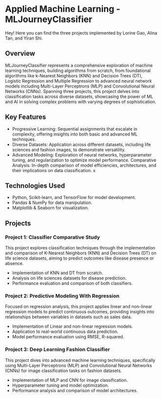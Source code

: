# Applied Machine Learning - MLJourneyClassifier
Hey! Here you can find the three projects implemented by Lorine Gao, Alina Tan, and Yiran Shi.

## Overview
MLJourneyClassifier represents a comprehensive exploration of machine learning techniques, building algorithms from scratch, from foundational algorithms like k-Nearest Neighbors (KNN) and Decision Trees (DT), Logistic Regression and Multiple Regression to advanced neural network models including Multi-Layer Perceptrons (MLP) and Convolutional Neural Networks (CNNs). Spanning three projects, this project delves into classification tasks across diverse datasets, showcasing the power of ML and AI in solving complex problems with varying degrees of sophistication.

## Key Features
- Progressive Learning: Sequential assignments that escalate in complexity, offering insights into both basic and advanced ML techniques.
- Diverse Datasets: Application across different datasets, including life sciences and fashion images, to demonstrate versatility.
- Advanced Modeling: Exploration of neural networks, hyperparameter tuning, and regularization to optimize model performance.
Comparative Analysis: In-depth comparison of model efficiencies, architectures, and their implications on data classification.
x
## Technologies Used
- Python, Scikit-learn, and TensorFlow for model development.
- Pandas & NumPy for data manipulation.
- Matplotlib & Seaborn for visualization.

## Projects
### Project 1: Classifier Comparative Study
This project explores classification techniques through the implementation and comparison of K-Nearest Neighbors (KNN) and Decision Trees (DT) on life science datasets, aiming to predict outcomes like disease presence or absence.
- Implementation of KNN and DT from scratch.
- Analysis on life sciences datasets for disease prediction.
- Performance evaluation and comparison of both classifiers.
### Project 2: Predictive Modeling With Regression
Focused on regression analysis, this project applies linear and non-linear regression models to predict continuous outcomes, providing insights into relationships between variables in datasets such as sales data.
- Implementation of Linear and non-linear regression models.
- Application to real-world continuous data prediction.
- Model performance evaluation using RMSE, R-squared.
### Project 3: Deep Learning Fashion Classifier
This project dives into advanced machine learning techniques, specifically using Multi-Layer Perceptrons (MLP) and Convolutional Neural Networks (CNNs) for image classification tasks on fashion datasets.
- Implementation of MLP and CNN for image classification.
- Hyperparameter tuning and model optimization.
- Performance analysis and comparison of model architectures.







